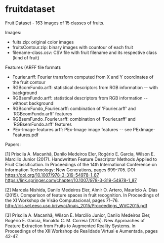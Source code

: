 # fruitdataset
Fruit Dataset - 163 images of 15 classes of fruits.

Images:
 - fuits.zip: original color images
 - fruitsContour.zip: binary images with countour of each fruit
 - filename-class.csv: CSV file with fruit filename and its respective class (kind of fruit)

Features (ARFF file format):
 - Fourier.arff: Fourier transform computed from X and Y coordinates of the fruit contour
 - RGBcomFundo.arff: statistical descriptors from RGB information -- with background
 - RGBsemFundo.arff: statistical descriptors from RGB information -- without background
 - RGBcomFundo_Fourier.arff: combination of 'Fourier.arff' and 'RGBcomFundo.arff' features
 - RGBsemFundo_Fourier.arff: combination of 'Fourier.arff' and 'RGBsemFundo.arff' features
 - PEx-Image-features.arff: PEx-Image image features -- see PExImage-Features.pdf
 

Papers:

[1] Priscila A. Macanhã, Danilo Medeiros Eler, Rogério E. Garcia, Wilson E. Marcilio Junior (2017).
Handwritten Feature Descriptor Methods Applied to Fruit Classification.
In Proceedings of the 14th International Conference on Information Technology: New Generations, pages 699-705.
DOI https://doi.org/10.1007/978-3-319-54978-1_87
https://link.springer.com/chapter/10.1007/978-3-319-54978-1_87

[2] Marcela Nishida, Danilo Medeiros Eler, Almir O. Artero, Maurício A. Dias (2015).
Comparison of feature spaces in fruit recognition.
In Proceedings of the XI Workshop de Visão Computacional, pages 71–76.
http://iris.sel.eesc.usp.br/wvc/Anais_2015/Proceedings_WVC2015.pdf

[3] Priscila A. Macanhã, Wilson E. Marcilio Junior, Danilo Medeiros Eler, Rogério E. Garcia, Ronaldo C. M. Correia (2015).
New Approaches of Feature Extraction from Fruits to Augmented Reality Systems.
In Proceedings of the XII Workshop de Realidade Virtual e Aumentada, pages 42-47.


